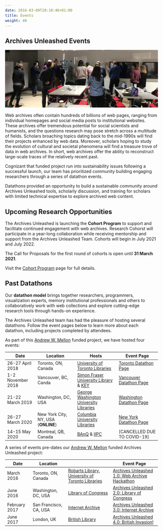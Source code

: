 ```yaml
---
date: 2016-03-09T20:10:46+01:00
title: Events
weight: 40
---
```


## Archives Unleashed Events
![Material Screenshot](/images/hackathon1.png)

Web archives often contain hundreds of billions of web pages, ranging from individual homepages and social media posts to institutional websites. These archives offer tremendous potential for social scientists and humanists, and the questions research may pose stretch across a multitude of fields. Scholars broaching topics dating back to the mid-1990s will find their projects enhanced by web data. Moreover, scholars hoping to study the evolution of cultural and societal phenomena will find a treasure trove of data in web archives. In short, web archives offer the ability to reconstruct large-scale traces of the relatively recent past.

Cognizant that funded project run into sustainability issues following a successful launch, our team has prioritized community building engaging researchers through a series of datathon events.

Datathons provided an opportunity to build a sustainable community around Archives Unleashed tools, scholarly discussion, and training for scholars with limited technical expertise to explore archived web content.

## Upcoming Research Opportunities

The Archives Unleashed is launching the **Cohort Program** to support and facilitate continued engagement with web archives. Research Cohorst will participate in a year-long collaboration while receiving mentorship and support from the Archives Unleashed Team. Cohorts will begin in July 2021 and July 2022.

The Call for Proposals for the first round of cohorts is open until **31 March 2021**. 

Visit the [Cohort Program](/cohorts) page for full details. 

## Past Datathons

Our **datathon model** brings together researchers, programmers, visualization experts, memory institutional professionals and others to collaboratively work with web collections and explore cutting-edge research tools through hands-on experience.

The Archives Unleashed team has had the pleasure of hosting several datathons. Follow the event pages below to learn more about each datathon, including projects completed by attendees.

As part of this [Andrew W. Mellon](http://mellon.org) funded project, we have hosted four events:

|Date              |  Location                          |  Hosts                                                                                         |  Event Page                           |
|------------------|------------------------------------|------------------------------------------------------------------------------------------------|---------------------------------------|
| 26-27 April 2018 | Toronto, ON, Canada                |[University of Toronto Libraries](https://onesearch.library.utoronto.ca/about)                  |[Toronto Datathon Page](/toronto)      |
| 1-2 November 2018| Vancouver, BC, Canda               |[Simon Fraser University Library](https://www.lib.sfu.ca) & [KEY](https://www.sfu.ca/big-data/) |[Vancouver Datathon Page](/vancouver)  |
| 21-22 March 2019 | Washington, DC, USA                |[George Washington University Libraries](https://library.gwu.edu)                               |[Washington Datathon Page](/washington)|
| 26-27 March 2020 | New York City, NY, USA (**ONLINE**)|[Columbia University Libraries](https://library.columbia.edu)                                   |[New York Datathon Page](/new-york)    |
| 14-15 May 2020   | Montreal, QB, Canada               |[BAnQ](http://www.banq.qc.ca/accueil/index.html?language_id=1) & [IIPC](http://netpreserve.org)  |[CANCELLED DUE TO COVID-19]            |

A series of events pre-dates our [Andrew W. Mellon](http://mellon.org) funded Archives Unleashed project:

|Date          |  Location              |                                                                         |  Event Page                                                                     |
|--------------|------------------------|------------------------------------------------------------------------------|---------------------------------------------------------------------------------|
| March 2016   | Toronto, ON, Canada    |[Robarts Library](https://onesearch.library.utoronto.ca/library-info/ROBARTS), [University of Toronto Libraries](https://onesearch.library.utoronto.ca)|[Archives Unleashed 1.0: Web Archive Hackathon ](https://web.archive.org/web/20160307220047/https://artsweb.uwaterloo.ca/archivesunleashed/)|
| June 2016    | Washington, DC, USA    | [Library of Congress](https://www.loc.gov)|[Archives Unleashed 2.0: Library of Congress](http://archivesunleashed.com/au2-0-library-of-congress/)|
| February 2017| San Francisco, CA, USA | [Internet Archive](https://archive.org)                                       |[Archives Unleashed 3.0: Internet Archive](http://archivesunleashed.com/au-3-cfp/)|
| June 2017    | London, UK             | [British Library](https://www.bl.uk/#)|[Archives Unleashed 4.0: British Invasion!](http://archivesunleashed.com/au4-0-british-invasion/)   |